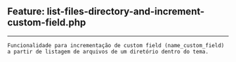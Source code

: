 ## Feature: list-files-directory-and-increment-custom-field.php

---

    Funcionalidade para incrementação de custom field (name_custom_field) a partir de listagem de arquivos de um diretório dentro do tema.
